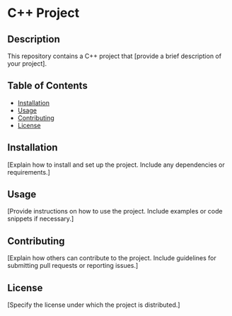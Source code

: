 # C++ Project

## Description
This repository contains a C++ project that [provide a brief description of your project].

## Table of Contents
- [Installation](#installation)
- [Usage](#usage)
- [Contributing](#contributing)
- [License](#license)

## Installation
[Explain how to install and set up the project. Include any dependencies or requirements.]

## Usage
[Provide instructions on how to use the project. Include examples or code snippets if necessary.]

## Contributing
[Explain how others can contribute to the project. Include guidelines for submitting pull requests or reporting issues.]

## License
[Specify the license under which the project is distributed.]
